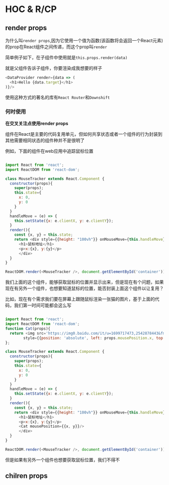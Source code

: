 # HOC & R/CP

## render props

为什么叫`render props`,因为它使用一个值为函数(该函数将会返回一个React元素)的prop在React组件之间传递，而这个prop叫`render`

简单例子如下，在子组件中使用就是`this.props.render(data)`

就是父组件告诉子组件，你要渲染成我想要的样子

~~~js
<DataProvider render={data => (
  <h1>Hello {data.target}</h1>
)}/>
~~~

使用这种方式的著名的库有`React Router`和`Downshift`

### 何时使用

**在交叉关注点使用render props**

组件在React是主要的代码复用单元，但如何共享状态或者一个组件的行为封装到其他需要相同状态的组件种并不是很明了

例如，下面的组件在web应用中追踪鼠标位置

~~~js

import React from 'react';
import ReactDOM from 'react-dom';

class MouseTracker extends React.Component {
  constructor(props){
    super(props);
    this.state={
      x: 0,
      y: 0
    }
  }
  handleMove = (e) => {
    this.setState({x: e.clientX, y: e.clientY});
  }
  render(){
    const {x, y} = this.state;
    return <div style={{height: "100vh"}} onMouseMove={this.handleMove}>
      <h1>鼠标地址</h1>
      <p>x:{x}, y:{y}</p>
      </div>
  }
}

ReactDOM.render(<MouseTracker />, document.getElementById('container'));
~~~

我们上面的这个组件，能够获取鼠标的位置并显示出来，但是现在有个问题，如果现在有另外一个组件，也想要知道鼠标的位置，能否封装上面这个组件以让复用？

比如，现在有个需求我们要在屏幕上跟随鼠标渲染一张猫的图片，基于上面的代码，我们第一时间可能都会这么写

~~~js

import React from 'react';
import ReactDOM from 'react-dom';
function Cat(props){
  return <img src='https://img0.baidu.com/it/u=1699717473,2542878443&fm=253&fmt=auto&app=138&f=JPEG?w=500&h=659' 
        style={{position: 'absolute', left: props.mousePosition.x, top: props.mousePosition.y, width: 50, height: 50}} />
};

class MouseTracker extends React.Component {
  constructor(props){
    super(props);
    this.state={
      x: 0,
      y: 0
    }
  }
  handleMove = (e) => {
    this.setState({x: e.clientX, y: e.clientY});
  }
  render(){
    const {x, y} = this.state;
    return <div style={{height: "100vh"}} onMouseMove={this.handleMove}>
      <h1>鼠标地址</h1>
      <p>x:{x}, y:{y}</p>
      <Cat mousePosition={{x, y}}/>
      </div>
  }
}

ReactDOM.render(<MouseTracker />, document.getElementById('container'));
~~~

但是如果有另外一个组件也想要获取鼠标位置，我们不得不



## chilren props